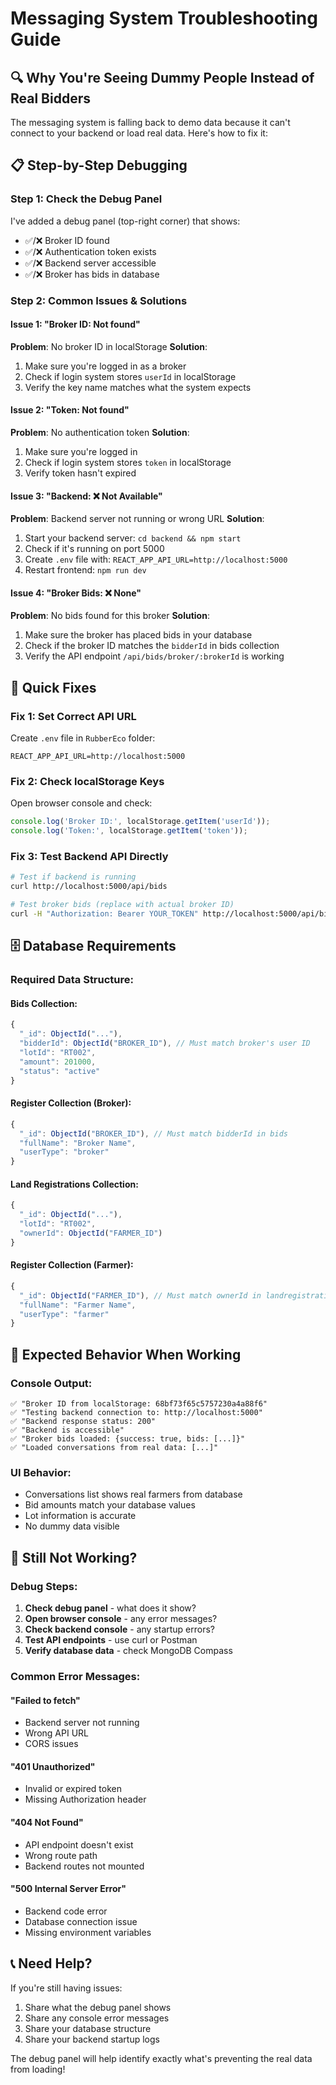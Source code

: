 # Messaging System Troubleshooting Guide

## 🔍 **Why You're Seeing Dummy People Instead of Real Bidders**

The messaging system is falling back to demo data because it can't connect to your backend or load real data. Here's how to fix it:

## 📋 **Step-by-Step Debugging**

### **Step 1: Check the Debug Panel**
I've added a debug panel (top-right corner) that shows:
- ✅/❌ Broker ID found
- ✅/❌ Authentication token exists  
- ✅/❌ Backend server accessible
- ✅/❌ Broker has bids in database

### **Step 2: Common Issues & Solutions**

#### **Issue 1: "Broker ID: Not found"**
**Problem**: No broker ID in localStorage
**Solution**: 
1. Make sure you're logged in as a broker
2. Check if login system stores `userId` in localStorage
3. Verify the key name matches what the system expects

#### **Issue 2: "Token: Not found"**  
**Problem**: No authentication token
**Solution**:
1. Make sure you're logged in
2. Check if login system stores `token` in localStorage
3. Verify token hasn't expired

#### **Issue 3: "Backend: ❌ Not Available"**
**Problem**: Backend server not running or wrong URL
**Solution**:
1. Start your backend server: `cd backend && npm start`
2. Check if it's running on port 5000
3. Create `.env` file with: `REACT_APP_API_URL=http://localhost:5000`
4. Restart frontend: `npm run dev`

#### **Issue 4: "Broker Bids: ❌ None"**
**Problem**: No bids found for this broker
**Solution**:
1. Make sure the broker has placed bids in your database
2. Check if the broker ID matches the `bidderId` in bids collection
3. Verify the API endpoint `/api/bids/broker/:brokerId` is working

## 🔧 **Quick Fixes**

### **Fix 1: Set Correct API URL**
Create `.env` file in `RubberEco` folder:
```env
REACT_APP_API_URL=http://localhost:5000
```

### **Fix 2: Check localStorage Keys**
Open browser console and check:
```javascript
console.log('Broker ID:', localStorage.getItem('userId'));
console.log('Token:', localStorage.getItem('token'));
```

### **Fix 3: Test Backend API Directly**
```bash
# Test if backend is running
curl http://localhost:5000/api/bids

# Test broker bids (replace with actual broker ID)
curl -H "Authorization: Bearer YOUR_TOKEN" http://localhost:5000/api/bids/broker/YOUR_BROKER_ID
```

## 🗄️ **Database Requirements**

### **Required Data Structure:**

#### **Bids Collection:**
```javascript
{
  "_id": ObjectId("..."),
  "bidderId": ObjectId("BROKER_ID"), // Must match broker's user ID
  "lotId": "RT002",
  "amount": 201000,
  "status": "active"
}
```

#### **Register Collection (Broker):**
```javascript
{
  "_id": ObjectId("BROKER_ID"), // Must match bidderId in bids
  "fullName": "Broker Name",
  "userType": "broker"
}
```

#### **Land Registrations Collection:**
```javascript
{
  "_id": ObjectId("..."),
  "lotId": "RT002",
  "ownerId": ObjectId("FARMER_ID")
}
```

#### **Register Collection (Farmer):**
```javascript
{
  "_id": ObjectId("FARMER_ID"), // Must match ownerId in landregistrations
  "fullName": "Farmer Name",
  "userType": "farmer"
}
```

## 🚀 **Expected Behavior When Working**

### **Console Output:**
```
✅ "Broker ID from localStorage: 68bf73f65c5757230a4a88f6"
✅ "Testing backend connection to: http://localhost:5000"
✅ "Backend response status: 200"
✅ "Backend is accessible"
✅ "Broker bids loaded: {success: true, bids: [...]}"
✅ "Loaded conversations from real data: [...]"
```

### **UI Behavior:**
- Conversations list shows real farmers from database
- Bid amounts match your database values
- Lot information is accurate
- No dummy data visible

## 🐛 **Still Not Working?**

### **Debug Steps:**
1. **Check debug panel** - what does it show?
2. **Open browser console** - any error messages?
3. **Check backend console** - any startup errors?
4. **Test API endpoints** - use curl or Postman
5. **Verify database data** - check MongoDB Compass

### **Common Error Messages:**

#### **"Failed to fetch"**
- Backend server not running
- Wrong API URL
- CORS issues

#### **"401 Unauthorized"**  
- Invalid or expired token
- Missing Authorization header

#### **"404 Not Found"**
- API endpoint doesn't exist
- Wrong route path
- Backend routes not mounted

#### **"500 Internal Server Error"**
- Backend code error
- Database connection issue
- Missing environment variables

## 📞 **Need Help?**

If you're still having issues:
1. Share what the debug panel shows
2. Share any console error messages
3. Share your database structure
4. Share your backend startup logs

The debug panel will help identify exactly what's preventing the real data from loading!
